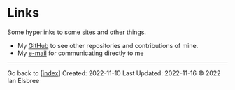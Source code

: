 # Links

Some hyperlinks to some sites and other things.

- My [GitHub](https://github.com/ianelsbree) to see other repositories and contributions of mine.
- My [e-mail](mailto:ianelsbree@gmail.com) for communicating directly to me

---
Go back to [[index]]
Created: 2022-11-10
Last Updated: 2022-11-16
© 2022 Ian Elsbree

[//begin]: # "Autogenerated link references for markdown compatibility"
[index]: index "Home Page"
[//end]: # "Autogenerated link references"
